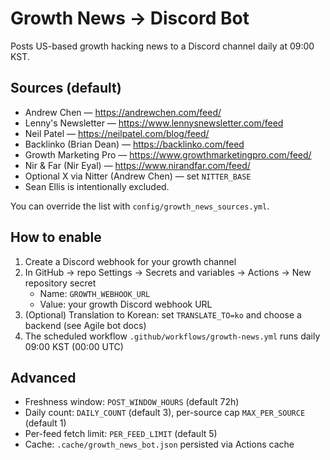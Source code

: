 # Growth News → Discord Bot

Posts US-based growth hacking news to a Discord channel daily at 09:00 KST.

## Sources (default)
- Andrew Chen — https://andrewchen.com/feed/
- Lenny's Newsletter — https://www.lennysnewsletter.com/feed
- Neil Patel — https://neilpatel.com/blog/feed/
- Backlinko (Brian Dean) — https://backlinko.com/feed
- Growth Marketing Pro — https://www.growthmarketingpro.com/feed/
- Nir & Far (Nir Eyal) — https://www.nirandfar.com/feed/
- Optional X via Nitter (Andrew Chen) — set `NITTER_BASE`
- Sean Ellis is intentionally excluded.

You can override the list with `config/growth_news_sources.yml`.

## How to enable
1) Create a Discord webhook for your growth channel
2) In GitHub → repo Settings → Secrets and variables → Actions → New repository secret
   - Name: `GROWTH_WEBHOOK_URL`
   - Value: your growth Discord webhook URL
3) (Optional) Translation to Korean: set `TRANSLATE_TO=ko` and choose a backend (see Agile bot docs)
4) The scheduled workflow `.github/workflows/growth-news.yml` runs daily 09:00 KST (00:00 UTC)

## Advanced
- Freshness window: `POST_WINDOW_HOURS` (default 72h)
- Daily count: `DAILY_COUNT` (default 3), per-source cap `MAX_PER_SOURCE` (default 1)
- Per-feed fetch limit: `PER_FEED_LIMIT` (default 5)
- Cache: `.cache/growth_news_bot.json` persisted via Actions cache

